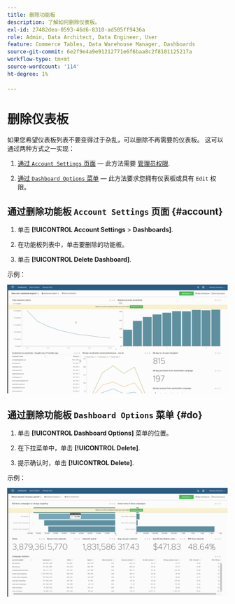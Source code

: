 ```yaml
---
title: 删除功能板
description: 了解如何删除仪表板。
exl-id: 27482dea-0593-46d6-8310-ad505ff9436a
role: Admin, Data Architect, Data Engineer, User
feature: Commerce Tables, Data Warehouse Manager, Dashboards
source-git-commit: 6e2f9e4a9e91212771e6f6baa8c2f8101125217a
workflow-type: tm+mt
source-wordcount: '114'
ht-degree: 1%

---
```


# 删除仪表板

如果您希望仪表板列表不要变得过于杂乱，可以删除不再需要的仪表板。 这可以通过两种方式之一实现：

1. [通过 `Account Settings` 页面](#account)  — 此方法需要 [管理员权限](../../administrator/user-management/user-management.md).

1. [通过 `Dashboard Options` 菜单](#do)  — 此方法要求您拥有仪表板或具有 `Edit` 权限。

## 通过删除功能板 `Account Settings` 页面 {#account}

1. 单击 **[!UICONTROL Account Settings** > **Dashboards]**.

1. 在功能板列表中，单击要删除的功能板。

1. 单击 **[!UICONTROL Delete Dashboard]**.

示例：

![删除仪表板](../../assets/deleting_dash.gif)<!--{: width="703" height="346"}-->

## 通过删除功能板 `Dashboard Options` 菜单 {#do}

1. 单击 **[!UICONTROL Dashboard Options]** 菜单的位置。

1. 在下拉菜单中，单击 **[!UICONTROL Delete]**.

1. 提示确认时，单击 **[!UICONTROL Delete]**.

示例：

![删除仪表板](../../assets/deleting_dash_2.gif)<!--{: width="703" height="347"}-->
